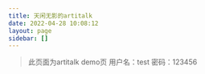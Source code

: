 ```yaml
---
title: 天闲无影的artitalk
date: 2022-04-28 10:08:12
layout: page
sidebar: []
---
```

<!-- 引用 artitalk -->
<script type="text/javascript" src="https://unpkg.com/artitalk@3.3.4/artitalk.js"></script>
<!-- 存放说说的容器 -->
<div id="artitalk_main"></div>
<script>
new Artitalk({
    appId: 'WinQSxop8M1Og0VLU7GARdrp-MdYXbMMI', // Your LeanCloud appId
    appKey: 'Mdi3eZWzUPlGrBXKYbB4zEH4', // Your LeanCloud appKey
    serverURL: 'https://ss.wyblog1.tk'
})
</script>

>此页面为artitalk demo页
>用户名：test
>密码：123456
